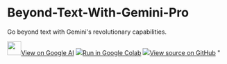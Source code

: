# Beyond-Text-With-Gemini-Pro
Go beyond text with Gemini's revolutionary capabilities.

<td>
    <a target="_blank" href="https://ai.google.dev/tutorials/python_quickstart"><img src="https://ai.google.dev/static/site-assets/images/docs/notebook-site-button.png" height="32" width="32" />View on Google AI</a>
  </td>
  <td>
    <a target="_blank" href="https://colab.research.google.com/github/google/generative-ai-docs/blob/main/site/en/tutorials/python_quickstart.ipynb"><img src="https://www.tensorflow.org/images/colab_logo_32px.png" />Run in Google Colab</a>
  </td>
  <td>
    <a target="_blank" href="https://github.com/google/generative-ai-docs/blob/main/site/en/tutorials/python_quickstart.ipynb"><img src="https://www.tensorflow.org/images/GitHub-Mark-32px.png" />View source on GitHub</a>
  </td>
</table>"

